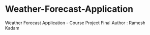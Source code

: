 # Weather-Forecast-Application
Weather Forecast Application - Course Project Final
Author : Ramesh Kadam